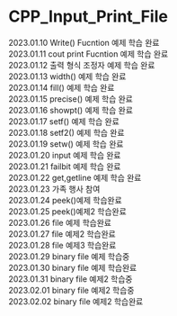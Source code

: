# CPP_Input_Print_File  
2023.01.10 Write() Fucntion 예제 학습 완료  
2023.01.11 cout print Fucntion 예제 학습 완료  
2023.01.12 출력 형식 조정자 예제 학습 완료  
2023.01.13 width() 예제 학습 완료  
2023.01.14 fill() 예제 학습 완료  
2023.01.15 precise() 예제 학습 완료  
2023.01.16 showpt() 예제 학습 완료  
2023.01.17 setf() 예제 학습 완료  
2023.01.18 setf2() 예제 학습 완료  
2023.01.19 setw() 예제 학습 완료  
2023.01.20 input 예제 학습 완료  
2023.01.21 failbit 예제 학습 완료  
2023.01.22 get,getline 예제 학습 완료  
2023.01.23 가족 행사 참여  
2023.01.24 peek()예제 학습완료  
2023.01.25 peek()예제2 학습완료  
2023.01.26 file 예제 학습완료  
2023.01.27 file 예제2 학습완료  
2023.01.28 file 예제3 학습완료  
2023.01.29 binary file 예제 학습중  
2023.01.30 binary file 예제 학습완료  
2023.01.31 binary file 예제2 학습중  
2023.02.01 binary file 예제2 학습중  
2023.02.02 binary file 예제2 학습완료  

